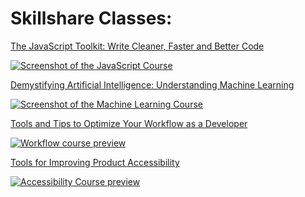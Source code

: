 # Skillshare Classes: 

[The JavaScript Toolkit: Write Cleaner, Faster and Better Code](https://skl.sh/2CpiTGZ)

[![Screenshot of the JavaScript Course](https://christianheilmann.com/wp-content/uploads/2021/06/js-toolkit-class.jpeg)](https://skl.sh/2CpiTGZ)

[Demystifying Artificial Intelligence: Understanding Machine Learning](https://skl.sh/2MHkYl1)

[![Screenshot of the Machine Learning Course](https://christianheilmann.com/wp-content/uploads/2021/06/ml-course-class.jpeg)](https://skl.sh/2MHkYl1)

[Tools and Tips to Optimize Your Workflow as a Developer](https://skl.sh/3uKu5G1)

[![Workflow course preview](https://christianheilmann.com/wp-content/uploads/2021/06/workflow-class.jpeg)](https://skl.sh/3uKu5G1)

[Tools for Improving Product Accessibility](https://skl.sh/3eCFWRR)

[![Accessibility Course preview](https://christianheilmann.com/wp-content/uploads/2021/06/accessibility-class.jpeg)](https://skl.sh/3eCFWRR)

